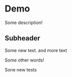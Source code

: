 # Demo

Some description!

## Subheader

Some new text. and more text

Some other words!

Sone new tests

